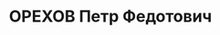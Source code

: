 ---
title: ОРЕХОВ Петр Федотович
description: 'Род. в 1907, Северо-Кавказский край, Орешкин хутор, Каменский р-н Россия,
  (урож. Северного Кавказа). Род занятий: до ареста - ответредактор газеты "Молодой
  Сталинец".

  Осужден Тройкой при НКВД ГССР 04.12.1937. Мера наказания: расстрел с конфискацией
  личного имущества. Дата расстрела: 11.12.1937'
---